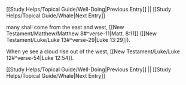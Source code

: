 [[Study Helps/Topical Guide/Well-Doing|Previous Entry]]  ||  [[Study Helps/Topical Guide/Whale|Next Entry]]

 many shall come from the east and west, [[New Testament/Matthew/Matthew 8#^verse-11|Matt. 8:11]] ([[New Testament/Luke/Luke 13#^verse-29|Luke 13:29]]).

 When ye see a cloud rise out of the west, [[New Testament/Luke/Luke 12#^verse-54|Luke 12:54]].

[[Study Helps/Topical Guide/Well-Doing|Previous Entry]]  ||  [[Study Helps/Topical Guide/Whale|Next Entry]]
